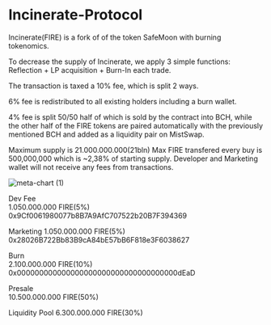 # Incinerate-Protocol
Incinerate(FIRE) is a fork of of the token SafeMoon with burning tokenomics.

To decrease the supply of Incinerate, we apply 3 simple functions: Reflection + LP acquisition + Burn-In each trade.

The transaction is taxed a 10% fee, which is split 2 ways.

  6% fee is redistributed to all existing holders including a burn wallet.
  
  4% fee is split 50/50 half of which is sold by the contract into BCH, while the other half of the FIRE tokens are paired automatically with the previously mentioned BCH and added as a liquidity pair on MistSwap.

Maximum supply is 21.000.000.000(21bln)
Max FIRE transfered every buy is 500,000,000 which is ~2,38% of starting supply.
 Developer and Marketing wallet will not receive any fees from transactions.

![meta-chart (1)](https://user-images.githubusercontent.com/93559093/140782130-2bf64e3e-05b2-4e98-803e-c880437e28f1.png)


  Dev Fee	        
  1.050.000.000 FIRE(5%)
  0x9Cf0061980077b8B7A9AfC707522b20B7F394369
  
  Marketing
  1.050.000.000 FIRE(5%) 
  0x28026B722Bb83B9cA84bE57bB6F818e3F6038627
  
  Burn 	         
  2.100.000.000 FIRE(10%)
  0x000000000000000000000000000000000000dEaD
  
  Presale	        
  10.500.000.000 FIRE(50%)         
  
  
  Liquidity	Pool 
  6.300.000.000 FIRE(30%)         
  
 
